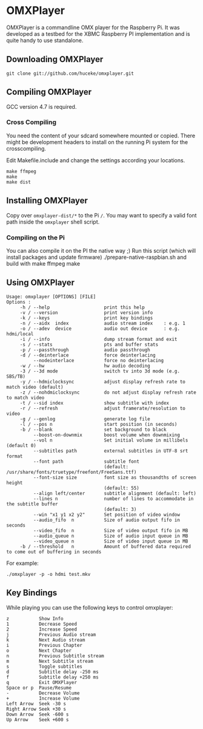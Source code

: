 OMXPlayer
=========

OMXPlayer is a commandline OMX player for the Raspberry Pi. It was developed as
a testbed for the XBMC Raspberry PI implementation and is quite handy to use
standalone. 

Downloading OMXPlayer
---------------------

    git clone git://github.com/huceke/omxplayer.git

Compiling OMXPlayer
-------------------

GCC version 4.7 is required.

### Cross Compiling

You need the content of your sdcard somewhere mounted or copied. There might be
development headers to install on the running Pi system for the crosscompiling.

Edit Makefile.include and change the settings according your locations.

    make ffmpeg
    make
    make dist

Installing OMXPlayer
--------------------

Copy over `omxplayer-dist/*` to the Pi `/`. You may want to specify a valid font
path inside the `omxplayer` shell script.

### Compiling on the Pi

You can also compile it on the PI the native way ;)
Run this script (which will install packages and update firmware)
    ./prepare-native-raspbian.sh
and build with
    make ffmpeg
    make

Using OMXPlayer
---------------

    Usage: omxplayer [OPTIONS] [FILE]
    Options :
         -h / --help                    print this help
         -v / --version                 print version info
         -k / --keys                    print key bindings
         -n / --aidx  index             audio stream index    : e.g. 1
         -o / --adev  device            audio out device      : e.g. hdmi/local
         -i / --info                    dump stream format and exit
         -s / --stats                   pts and buffer stats
         -p / --passthrough             audio passthrough
         -d / --deinterlace             force deinterlacing
              --nodeinterlace           force no deinterlacing
         -w / --hw                      hw audio decoding
         -3 / --3d mode                 switch tv into 3d mode (e.g. SBS/TB)
         -y / --hdmiclocksync           adjust display refresh rate to match video (default)
         -z / --nohdmiclocksync         do not adjust display refresh rate to match video
         -t / --sid index               show subtitle with index
         -r / --refresh                 adjust framerate/resolution to video
         -g / --genlog                  generate log file
         -l / --pos n                   start position (in seconds)
         -b / --blank                   set background to black
              --boost-on-downmix        boost volume when downmixing
              --vol n                   Set initial volume in millibels (default 0)
              --subtitles path          external subtitles in UTF-8 srt format
              --font path               subtitle font
                                        (default: /usr/share/fonts/truetype/freefont/FreeSans.ttf)
              --font-size size          font size as thousandths of screen height
                                        (default: 55)
              --align left/center       subtitle alignment (default: left)
              --lines n                 number of lines to accommodate in the subtitle buffer
                                        (default: 3)
              --win "x1 y1 x2 y2"       Set position of video window
              --audio_fifo  n           Size of audio output fifo in seconds
              --video_fifo  n           Size of video output fifo in MB
              --audio_queue n           Size of audio input queue in MB
              --video_queue n           Size of video input queue in MB
         -b / --threshold   n           Amount of buffered data required to come out of buffering in seconds

For example:

    ./omxplayer -p -o hdmi test.mkv

Key Bindings
------------

While playing you can use the following keys to control omxplayer:

    z			Show Info
    1			Decrease Speed
    2			Increase Speed
    j			Previous Audio stream
    k			Next Audio stream
    i			Previous Chapter
    o			Next Chapter
    n			Previous Subtitle stream
    m			Next Subtitle stream
    s			Toggle subtitles
    d			Subtitle delay -250 ms
    f			Subtitle delay +250 ms
    q			Exit OMXPlayer
    Space or p	Pause/Resume
    -			Decrease Volume
    +			Increase Volume
    Left Arrow	Seek -30 s
    Right Arrow	Seek +30 s
    Down Arrow	Seek -600 s
    Up Arrow	Seek +600 s
